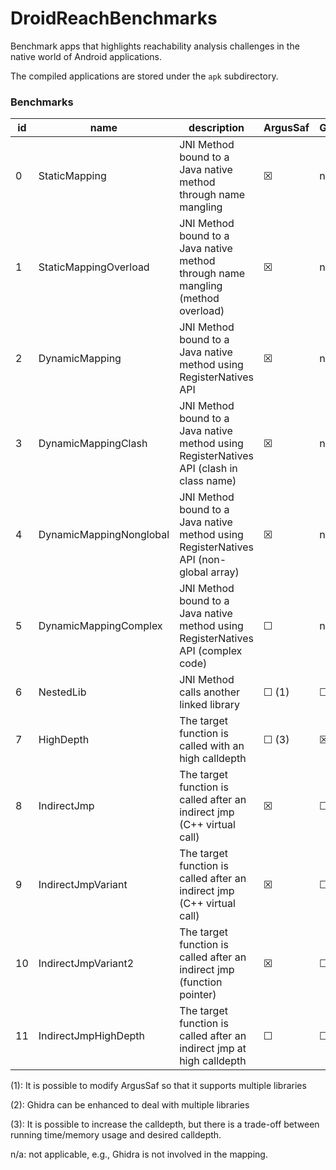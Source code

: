 # DroidReachBenchmarks

Benchmark apps that highlights reachability analysis challenges in the native world of Android applications.

The compiled applications are stored under the `apk` subdirectory.

### Benchmarks

|id  | name                    | description                                                                              | ArgusSaf    | Ghidra      | DroidReach |
|----|-------------------------|------------------------------------------------------------------------------------------|-------------|-------------|------------|
| 0  | StaticMapping           | JNI Method bound to a Java native method through name mangling                           | &#9746;     | n/a         | &#9746;    |
| 1  | StaticMappingOverload   | JNI Method bound to a Java native method through name mangling (method overload)         | &#9746;     | n/a         | &#9746;    |
| 2  | DynamicMapping          | JNI Method bound to a Java native method using RegisterNatives API                       | &#9746;     | n/a         | &#9746;    |
| 3  | DynamicMappingClash     | JNI Method bound to a Java native method using RegisterNatives API (clash in class name) | &#9746;     | n/a         | &#9746;    |
| 4  | DynamicMappingNonglobal | JNI Method bound to a Java native method using RegisterNatives API (non-global array)    | &#9746;     | n/a         | &#9746;    |
| 5  | DynamicMappingComplex   | JNI Method bound to a Java native method using RegisterNatives API (complex code)        | &#9744;     | n/a         | &#9746;    |
| 6  | NestedLib               | JNI Method calls another linked library                                                  | &#9744; (1) | &#9744; (2) | &#9746;    |
| 7  | HighDepth               | The target function is called with an high calldepth                                     | &#9744; (3) | &#9746;     | &#9746;    |
| 8  | IndirectJmp             | The target function is called after an indirect jmp (C++ virtual call)                   | &#9746;     | &#9744;     | &#9746;    |
| 9  | IndirectJmpVariant      | The target function is called after an indirect jmp (C++ virtual call)                   | &#9746;     | &#9744;     | &#9746;    |
| 10 | IndirectJmpVariant2     | The target function is called after an indirect jmp (function pointer)                   | &#9746;     | &#9744;     | &#9746;    |
| 11 | IndirectJmpHighDepth    | The target function is called after an indirect jmp at high calldepth                    | &#9744;     | &#9744;     | &#9746;    |

(1): It is possible to modify ArgusSaf so that it supports multiple libraries

(2): Ghidra can be enhanced to deal with multiple libraries

(3): It is possible to increase the calldepth, but there is a trade-off between running time/memory usage and desired calldepth.

n/a: not applicable, e.g., Ghidra is not involved in the mapping.
